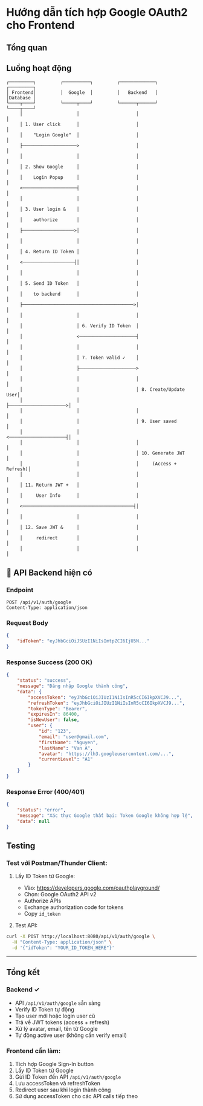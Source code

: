 # Hướng dẫn tích hợp Google OAuth2 cho Frontend

## Tổng quan

## Luồng hoạt động

```
┌─────────┐         ┌──────────┐         ┌─────────────┐         ┌─────────┐
│ Frontend│         │  Google  │         │   Backend   │         │Database │
└────┬────┘         └─────┬────┘         └──────┬──────┘         └────┬────┘
     │                    │                     │                      │
     │ 1. User click      │                     │                      │
     │    "Login Google"  │                     │                      │
     ├────────────────────>                     │                      │
     │                    │                     │                      │
     │ 2. Show Google     │                     │                      │
     │    Login Popup     │                     │                      │
     <────────────────────┤                     │                      │
     │                    │                     │                      │
     │ 3. User login &    │                     │                      │
     │    authorize       │                     │                      │
     ├───────────────────>│                     │                      │
     │                    │                     │                      │
     │ 4. Return ID Token │                     │                      │
     <───────────────────┤│                     │                      │
     │                    │                     │                      │
     │ 5. Send ID Token   │                     │                      │
     │    to backend      │                     │                      │
     ├─────────────────────────────────────────>│                      │
     │                    │                     │                      │
     │                    │ 6. Verify ID Token  │                      │
     │                    <─────────────────────┤                      │
     │                    │                     │                      │
     │                    │ 7. Token valid ✓    │                      │
     │                    ├─────────────────────>                      │
     │                    │                     │                      │
     │                    │                     │ 8. Create/Update User│
     │                    │                     ├─────────────────────>│
     │                    │                     │                      │
     │                    │                     │ 9. User saved        │
     │                    │                     <─────────────────────┤│
     │                    │                     │                      │
     │                    │                     │ 10. Generate JWT     │
     │                    │                     │     (Access + Refresh)│
     │                    │                     │                      │
     │ 11. Return JWT +   │                     │                      │
     │     User Info      │                     │                      │
     <─────────────────────────────────────────┤│                      │
     │                    │                     │                      │
     │ 12. Save JWT &     │                     │                      │
     │     redirect       │                     │                      │
     │                    │                     │                      │
```

## 🔧 API Backend hiện có

### Endpoint

```
POST /api/v1/auth/google
Content-Type: application/json
```

### Request Body

```json
{
    "idToken": "eyJhbGciOiJSUzI1NiIsImtpZCI6IjU5N..."
}
```

### Response Success (200 OK)

```json
{
    "status": "success",
    "message": "Đăng nhập Google thành công",
    "data": {
        "accessToken": "eyJhbGciOiJIUzI1NiIsInR5cCI6IkpXVCJ9...",
        "refreshToken": "eyJhbGciOiJIUzI1NiIsInR5cCI6IkpXVCJ9...",
        "tokenType": "Bearer",
        "expiresIn": 86400,
        "isNewUser": false,
        "user": {
            "id": "123",
            "email": "user@gmail.com",
            "firstName": "Nguyen",
            "lastName": "Van A",
            "avatar": "https://lh3.googleusercontent.com/...",
            "currentLevel": "A1"
        }
    }
}
```

### Response Error (400/401)

```json
{
    "status": "error",
    "message": "Xác thực Google thất bại: Token Google không hợp lệ",
    "data": null
}
```

## Testing

### Test với Postman/Thunder Client:

1. Lấy ID Token từ Google:

    - Vào: https://developers.google.com/oauthplayground/
    - Chọn: Google OAuth2 API v2
    - Authorize APIs
    - Exchange authorization code for tokens
    - Copy `id_token`

2. Test API:

```bash
curl -X POST http://localhost:8080/api/v1/auth/google \
  -H "Content-Type: application/json" \
  -d '{"idToken": "YOUR_ID_TOKEN_HERE"}'
```

---

## Tổng kết

### Backend ✓

-   API `/api/v1/auth/google` sẵn sàng
-   Verify ID Token tự động
-   Tạo user mới hoặc login user cũ
-   Trả về JWT tokens (access + refresh)
-   Xử lý avatar, email, tên từ Google
-   Tự động active user (không cần verify email)

### Frontend cần làm:

1. Tích hợp Google Sign-In button
2. Lấy ID Token từ Google
3. Gửi ID Token đến API `/api/v1/auth/google`
4. Lưu accessToken và refreshToken
5. Redirect user sau khi login thành công
6. Sử dụng accessToken cho các API calls tiếp theo
